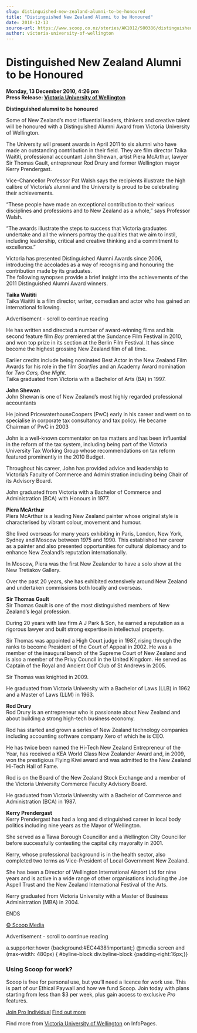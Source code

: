 ```yaml
---
slug: distinguished-new-zealand-alumni-to-be-honoured
title: "Distinguished New Zealand Alumni to be Honoured"
date: 2010-12-13
source-url: https://www.scoop.co.nz/stories/AK1012/S00386/distinguished-new-zealand-alumni-to-be-honoured.htm
author: victoria-university-of-wellington
---
```

Distinguished New Zealand Alumni to be Honoured
===============================================

**Monday, 13 December 2010, 4:26 pm**  
**Press Release: [Victoria University of Wellington](https://info.scoop.co.nz/Victoria_University_of_Wellington)**

**Distinguished alumni to be honoured**

Some of New Zealand’s most influential leaders, thinkers and creative talent will be honoured with a Distinguished Alumni Award from Victoria University of Wellington.

The University will present awards in April 2011 to six alumni who have made an outstanding contribution in their field. They are film director Taika Waititi, professional accountant John Shewan, artist Piera McArthur, lawyer Sir Thomas Gault, entrepreneur Rod Drury and former Wellington mayor Kerry Prendergast.

Vice-Chancellor Professor Pat Walsh says the recipients illustrate the high calibre of Victoria’s alumni and the University is proud to be celebrating their achievements.

“These people have made an exceptional contribution to their various disciplines and professions and to New Zealand as a whole,” says Professor Walsh.

“The awards illustrate the steps to success that Victoria graduates undertake and all the winners portray the qualities that we aim to instil, including leadership, critical and creative thinking and a commitment to excellence.”

Victoria has presented Distinguished Alumni Awards since 2006, introducing the accolades as a way of recognising and honouring the contribution made by its graduates.  
The following synopses provide a brief insight into the achievements of the 2011 Distinguished Alumni Award winners.

**Taika Waititi**  
Taika Waititi is a film director, writer, comedian and actor who has gained an international following.

Advertisement - scroll to continue reading





He has written and directed a number of award-winning films and his second feature film _Boy_ premiered at the Sundance Film Festival in 2010, and won top prize in its section at the Berlin Film Festival. It has since become the highest grossing New Zealand film of all time.

Earlier credits include being nominated Best Actor in the New Zealand Film Awards for his role in the film _Scarfies_ and an Academy Award nomination for _Two Cars, One Night_.  
Taika graduated from Victoria with a Bachelor of Arts (BA) in 1997.

**John Shewan**  
John Shewan is one of New Zealand’s most highly regarded professional accountants

He joined PricewaterhouseCoopers (PwC) early in his career and went on to specialise in corporate tax consultancy and tax policy. He became Chairman of PwC in 2003

John is a well-known commentator on tax matters and has been influential in the reform of the tax system, including being part of the Victoria University Tax Working Group whose recommendations on tax reform featured prominently in the 2010 Budget.

Throughout his career, John has provided advice and leadership to Victoria’s Faculty of Commerce and Administration including being Chair of its Advisory Board.

John graduated from Victoria with a Bachelor of Commerce and Administration (BCA) with Honours in 1977.

**Piera McArthur**  
Piera McArthur is a leading New Zealand painter whose original style is characterised by vibrant colour, movement and humour.

She lived overseas for many years exhibiting in Paris, London, New York, Sydney and Moscow between 1975 and 1990. This established her career as a painter and also presented opportunities for cultural diplomacy and to enhance New Zealand’s reputation internationally.

In Moscow, Piera was the first New Zealander to have a solo show at the New Tretiakov Gallery.

Over the past 20 years, she has exhibited extensively around New Zealand and undertaken commissions both locally and overseas.

**Sir Thomas Gault**  
Sir Thomas Gault is one of the most distinguished members of New Zealand’s legal profession.

During 20 years with law firm A J Park & Son, he earned a reputation as a rigorous lawyer and built strong expertise in intellectual property.

Sir Thomas was appointed a High Court judge in 1987, rising through the ranks to become President of the Court of Appeal in 2002. He was a member of the inaugural bench of the Supreme Court of New Zealand and is also a member of the Privy Council in the United Kingdom. He served as Captain of the Royal and Ancient Golf Club of St Andrews in 2005.

Sir Thomas was knighted in 2009.

He graduated from Victoria University with a Bachelor of Laws (LLB) in 1962 and a Master of Laws (LLM) in 1963.

**Rod Drury**  
Rod Drury is an entrepreneur who is passionate about New Zealand and about building a strong high-tech business economy.

Rod has started and grown a series of New Zealand technology companies including accounting software company Xero of which he is CEO.

He has twice been named the Hi-Tech New Zealand Entrepreneur of the Year, has received a KEA World Class New Zealander Award and, in 2009, won the prestigious Flying Kiwi award and was admitted to the New Zealand Hi-Tech Hall of Fame.

Rod is on the Board of the New Zealand Stock Exchange and a member of the Victoria University Commerce Faculty Advisory Board.

He graduated from Victoria University with a Bachelor of Commerce and Administration (BCA) in 1987.

**Kerry Prendergast**  
Kerry Prendergast has had a long and distinguished career in local body politics including nine years as the Mayor of Wellington.

She served as a Tawa Borough Councillor and a Wellington City Councillor before successfully contesting the capital city mayoralty in 2001.

Kerry, whose professional background is in the health sector, also completed two terms as Vice-President of Local Government New Zealand.

She has been a Director of Wellington International Airport Ltd for nine years and is active in a wide range of other organisations including the Joe Aspell Trust and the New Zealand International Festival of the Arts.

Kerry graduated from Victoria University with a Master of Business Administration (MBA) in 2004.

ENDS  

[© Scoop Media](http://www.scoop.co.nz/about/terms.html)  

Advertisement - scroll to continue reading



a.supporter:hover {background:#EC4438!important;} @media screen and (max-width: 480px) { #byline-block div.byline-block {padding-right:16px;}}

### Using Scoop for work?

Scoop is free for personal use, but you’ll need a licence for work use. This is part of our Ethical Paywall and how we fund Scoop. Join today with plans starting from less than $3 per week, plus gain access to exclusive _Pro_ features.  
  
[Join Pro Individual](https://pro.scoop.co.nz/Individual/?from=ProIn24) [Find out more](https://pro.scoop.co.nz/using-scoop-for-work/?from=ProIn24)

Find more from [Victoria University of Wellington](https://info.scoop.co.nz/Victoria_University_of_Wellington) on InfoPages.